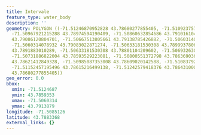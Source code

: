 ```yaml
---
title: Intervale
feature_type: water_body
description: ''
geometry: POLYGON ((-71.51246870952828 43.78680277855405, -71.51092375713608 43.78736044168526,
  -71.50967921215288 43.78974594190409, -71.50860632854686 43.79101610447618, -71.50761927562992
  43.79086120804701, -71.50667513805661 43.79138785426882, -71.5060314078932 43.79135687520754,
  -71.5060314078932 43.79083022871274, -71.50633181530308 43.7899937806235, -71.50620306927041
  43.7891883010289, -71.50633181530308 43.78801104209602, -71.50693263012198 43.78618314675036,
  -71.50731886822004 43.78593529223081, -71.50800551372798 43.78636903696576, -71.50925005871117
  43.78621412849328, -71.50985087353008 43.78609020142588, -71.51083792644702 43.78612118321698,
  -71.51152457195496 43.78615216499138, -71.51242579418376 43.78643100024286, -71.51246870952828
  43.78680277855405))
geo_error: 0.0
bbox:
  xmin: -71.5124687
  ymin: 43.7859353
  xmax: -71.5060314
  ymax: 43.7913879
longitude: -71.5085126
latitude: 43.7883368
external_links: {}
---
```

